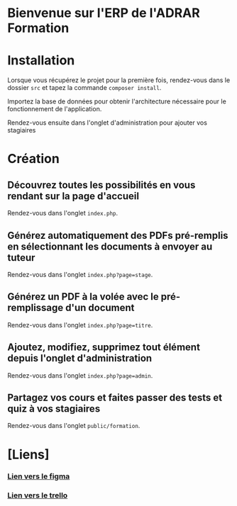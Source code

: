# Bienvenue sur l'ERP de l'ADRAR Formation


# Installation
Lorsque vous récupérez le projet pour la première fois, rendez-vous dans le dossier ``` src ``` et tapez la commande ``` composer install ```.

Importez la base de données pour obtenir l'architecture nécessaire pour le fonctionnement de l'application.

Rendez-vous ensuite dans l'onglet d'administration pour ajouter vos stagiaires 

# Création
## Découvrez toutes les possibilités en vous rendant sur la page d'accueil
Rendez-vous dans l'onglet ``` index.php ```.

## Générez automatiquement des PDFs pré-remplis en sélectionnant les documents à envoyer au tuteur
Rendez-vous dans l'onglet ``` index.php?page=stage ```.

## Générez un PDF à la volée avec le pré-remplissage d'un document
Rendez-vous dans l'onglet ``` index.php?page=titre ```.

## Ajoutez, modifiez, supprimez tout élément depuis l'onglet d'administration
Rendez-vous dans l'onglet ``` index.php?page=admin ```.

## Partagez vos cours et faites passer des tests et quiz à vos stagiaires
Rendez-vous dans l'onglet ``` public/formation ```.



# [Liens]
### [Lien vers le figma](https://www.figma.com/file/BzNldLes9c5sNNlz4nVkzP/Evaluations?type=design&node-id=403-1933&mode=design)
### [Lien vers le trello](https://trello.com/b/iHmxCMJM/trello-erp-adrar)
